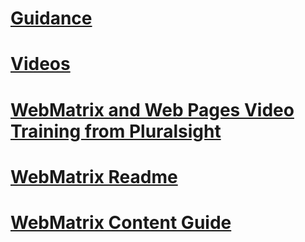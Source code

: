 # [Guidance](overview/toc.md)
# [Videos](videos/toc.md)
# [WebMatrix and Web Pages Video Training from Pluralsight](pluralsight.md)
# [WebMatrix Readme](readme/toc.md)
# [WebMatrix Content Guide](content-guide.md)
